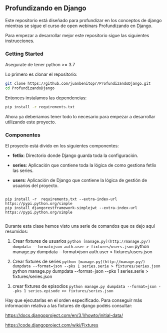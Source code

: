 ## Profundizando en Django

Este repositorio está diseñado para profundizar en los conceptos de django mientras se sigue el curso de open webinars Profundizando en Django.

Para empezar a desarrollar mejor este repositorio sigue las siguientes instrucciones.

### Getting Started

Asegurate de tener python >= 3.7

Lo primero es clonar el repositorio:

```bash
git clone https://github.com/juanbenitopr/ProfundizandoDjango.git
cd ProfundizandoDjango
```

Entonces instalamos las dependencias:

```bash
pip install -r requirements.txt
```

Ahora ya deberíamos tener todo lo necesario para empezar a desarrollar utilizando este proyecto.


### Componentes

El proyecto está divido en los siguientes componentes:

- **fetlix**: Directorio donde Django guarda toda la configuración.

- **series**: Aplicación que contiene toda la lógica de como gestiona fetlix las series.

- **users**: Aplicación de Django que contiene la lógica de gestión de usuarios del proyecto.

```

```
```
pip install -r  requirements.txt --extra-index-url https://pypi.python.org/simple
pip install djangorestframework-simplejwt --extra-index-url https://pypi.python.org/simple


```
Durante esta clase hemos visto una serie de comandos que os dejo aquí resumidos:

1. Crear fixtures de usuarios
`python [manage.py](http://manage.py/) dumpdata --format=json auth.user > fixtures/users.json`
python manage.py dumpdata --format=json auth.user > fixtures/users.json

2. Crear fixtures de series
`python [manage.py](http://manage.py/) dumpdata --format=json --pks 1 series.serie > fixtures/series.json`
python manage.py dumpdata --format=json --pks 1 series.serie > fixtures/series.json

3. crear fixtures de episodios
`python manage.py dumpdata --format=json --pks 1 series.episode >> fixtures/series.json`


Hay que ejecutarlas en el orden especificado. Para conseguir más información relativa a las fixtures de django podéis consultar:

https://docs.djangoproject.com/en/3.1/howto/initial-data/

https://code.djangoproject.com/wiki/Fixtures
```
